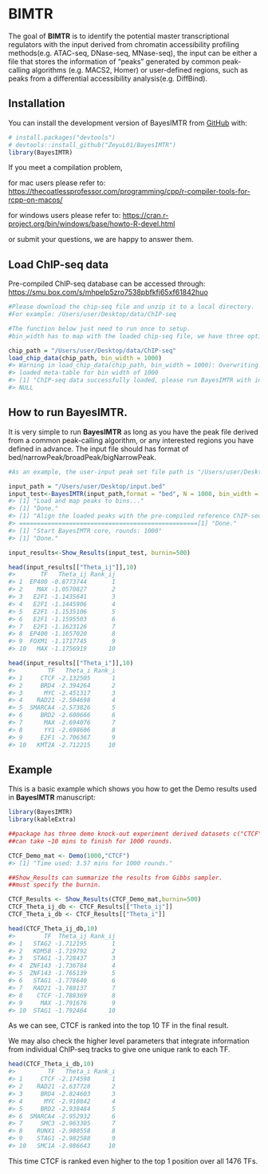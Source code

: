 
<!-- README.md is generated from README.Rmd. Please edit that file -->

# BIMTR

<!-- badges: start -->
<!-- badges: end -->

The goal of **BIMTR** is to identify the potential master
transcriptional regulators with the input derived from chromatin
accessibility profiling methods(e.g. ATAC-seq, DNase-seq, MNase-seq),
the input can be either a file that stores the information of “peaks”
generated by common peak-calling algorithms (e.g. MACS2, Homer) or
user-defined regions, such as peaks from a differential accessibility
analysis(e.g. DiffBind).

## Installation

You can install the development version of BayesIMTR from
[GitHub](https://github.com/ZeyuL01/BayesIMTR) with:

``` r
# install.packages("devtools")
# devtools::install_github("ZeyuL01/BayesIMTR")
library(BayesIMTR)
```

If you meet a compilation problem,

for mac users please refer to:
<https://thecoatlessprofessor.com/programming/cpp/r-compiler-tools-for-rcpp-on-macos/>

for windows users please refer to:
<https://cran.r-project.org/bin/windows/base/howto-R-devel.html>

or submit your questions, we are happy to answer them.

## Load ChIP-seq data

Pre-compiled ChIP-seq database can be accessed through:
<https://smu.box.com/s/mhpelp5zro7538pbfkfj65xf61842huo>

``` r
#Please download the chip-seq file and unzip it to a local directory.
#For example: /Users/user/Desktop/data/ChIP-seq

#The function below just need to run once to setup.
#bin_width has to map with the loaded chip-seq file, we have three options: 100/500/1000.

chip_path = "/Users/user/Desktop/data/ChIP-seq"
load_chip_data(chip_path, bin_width = 1000)
#> Warning in load_chip_data(chip_path, bin_width = 1000): Overwriting previous
#> loaded meta-table for bin width of 1000
#> [1] "ChIP-seq data successfully loaded, please run BayesIMTR with input to check!"
#> NULL
```

## How to run BayesIMTR.

It is very simple to run **BayesIMTR** as long as you have the peak file
derived from a common peak-calling algorithm, or any interested regions
you have defined in advance. The input file should has format of
bed/narrowPeak/broadPeak/bigNarrowPeak.

``` r
#As an example, the user-input peak set file path is "/Users/user/Desktop/input.bed"

input_path = "/Users/user/Desktop/input.bed"
input_test<-BayesIMTR(input_path,format = "bed", N = 1000, bin_width = 1000)
#> [1] "Load and map peaks to bins..."
#> [1] "Done."
#> [1] "Align the loaded peaks with the pre-compiled reference ChIP-seq data, bin width used: 1000 bps"
#> ==================================================[1] "Done."
#> [1] "Start BayesIMTR core, rounds: 1000"
#> [1] "Done."

input_results<-Show_Results(input_test, burnin=500)

head(input_results[["Theta_ij"]],10)
#>       TF   Theta_ij Rank_ij
#> 1  EP400 -0.8773744       1
#> 2    MAX -1.0570827       2
#> 3   E2F1 -1.1435641       3
#> 4   E2F1 -1.1445906       4
#> 5   E2F1 -1.1535106       5
#> 6   E2F1 -1.1595503       6
#> 7   E2F1 -1.1623126       7
#> 8  EP400 -1.1657020       8
#> 9  FOXM1 -1.1717745       9
#> 10   MAX -1.1756919      10

head(input_results[["Theta_i"]],10)
#>         TF   Theta_i Rank_i
#> 1     CTCF -2.132505      1
#> 2     BRD4 -2.394264      2
#> 3      MYC -2.451317      3
#> 4    RAD21 -2.504698      4
#> 5  SMARCA4 -2.573826      5
#> 6     BRD2 -2.600666      6
#> 7      MAX -2.694076      7
#> 8      YY1 -2.698606      8
#> 9     E2F1 -2.706367      9
#> 10   KMT2A -2.712215     10
```

## Example

This is a basic example which shows you how to get the Demo results used
in **BayesIMTR** manuscript:

``` r
library(BayesIMTR)
library(kableExtra)

##package has three demo knock-out experiment derived datasets c("CTCF","KDM1A","ZBTB7A").
##can take ~10 mins to finish for 1000 rounds.

CTCF_Demo_mat <- Demo(1000,"CTCF")
#> [1] "Time used: 3.57 mins for 1000 rounds."

##Show_Results can summarize the results from Gibbs sampler.
##must specify the burnin.

CTCF_Results <- Show_Results(CTCF_Demo_mat,burnin=500)
CTCF_Theta_ij_db <- CTCF_Results[["Theta_ij"]]
CTCF_Theta_i_db <- CTCF_Results[["Theta_i"]]

head(CTCF_Theta_ij_db,10)
#>        TF  Theta_ij Rank_ij
#> 1   STAG2 -1.712195       1
#> 2   KDM5B -1.719792       2
#> 3   STAG1 -1.728437       3
#> 4  ZNF143 -1.736784       4
#> 5  ZNF143 -1.765139       5
#> 6   STAG1 -1.778640       6
#> 7   RAD21 -1.788137       7
#> 8    CTCF -1.788369       8
#> 9     MAX -1.791676       9
#> 10  STAG1 -1.792464      10
```

As we can see, CTCF is ranked into the top 10 TF in the final result.

We may also check the higher level parameters that integrate information
from individual ChIP-seq tracks to give one unique rank to each TF.

``` r
head(CTCF_Theta_i_db,10)
#>         TF   Theta_i Rank_i
#> 1     CTCF -2.174598      1
#> 2    RAD21 -2.637728      2
#> 3     BRD4 -2.824603      3
#> 4      MYC -2.910842      4
#> 5     BRD2 -2.938484      5
#> 6  SMARCA4 -2.952932      6
#> 7     SMC3 -2.963305      7
#> 8    RUNX1 -2.980558      8
#> 9    STAG1 -2.982588      9
#> 10   SMC1A -2.986643     10
```

This time CTCF is ranked even higher to the top 1 position over all 1476
TFs.
